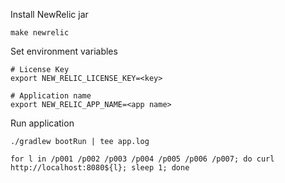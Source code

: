 Install NewRelic jar

```shell
make newrelic
```

Set environment variables

```shell
# License Key
export NEW_RELIC_LICENSE_KEY=<key>

# Application name
export NEW_RELIC_APP_NAME=<app name>
```

Run application

```shell
./gradlew bootRun | tee app.log

for l in /p001 /p002 /p003 /p004 /p005 /p006 /p007; do curl http://localhost:8080${l}; sleep 1; done
```